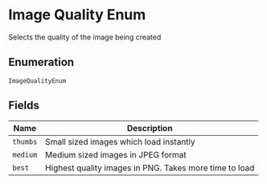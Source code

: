
# Image Quality Enum

Selects the quality of the image being created

## Enumeration

`ImageQualityEnum`

## Fields

| Name | Description |
|  --- | --- |
| `thumbs` | Small sized images which load instantly |
| `medium` | Medium sized images in JPEG format |
| `best` | Highest quality images in PNG. Takes more time to load |

